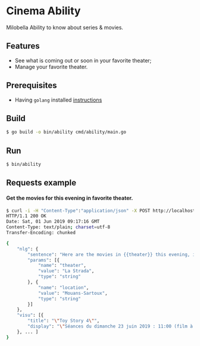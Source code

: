 # Cinema Ability
Milobella Ability to know about series & movies.

## Features
- See what is coming out or soon in your favorite theater;
- Manage your favorite theater.

## Prerequisites

- Having ``golang`` installed [instructions](https://golang.org/doc/install)

## Build

```bash
$ go build -o bin/ability cmd/ability/main.go
```

## Run

```bash
$ bin/ability
```

## Requests example

#### Get the movies for this evening in favorite theater.

```bash
$ curl -i -H "Content-Type":"application/json" -X POST http://localhost:4444/resolve -d '{"nlu":{"BestIntent": "LAST_SHOWTIME"}}'
HTTP/1.1 200 OK
Date: Sat, 01 Jun 2019 09:17:16 GMT
Content-Type: text/plain; charset=utf-8
Transfer-Encoding: chunked

{
	"nlg": {
		"sentence": "Here are the movies in {{theater}} this evening, in the {{location}}'s theater",
		"params": [{
			"name": "theater",
			"value": "La Strada",
			"type": "string"
		}, {
			"name": "location",
			"value": "Mouans-Sartoux",
			"type": "string"
		}]
	},
	"visu": [{
		"title": "\"Toy Story 4\"",
		"display": "\"Séances du dimanche 23 juin 2019 : 11:00 (film à 11:10)\""
	}, ... ]
}
```
